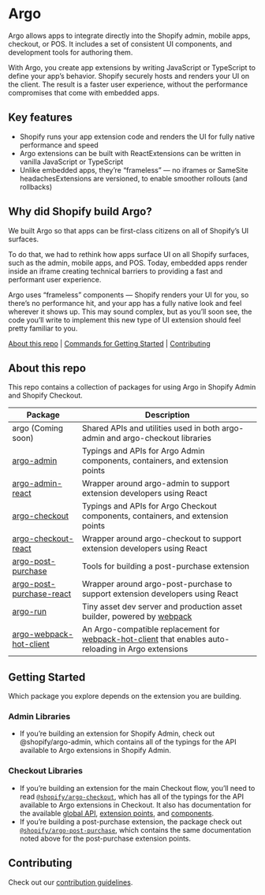 # Argo

Argo allows apps to integrate directly into the Shopify admin, mobile apps, checkout, or POS. It includes a set of consistent UI components, and development tools for authoring them.

With Argo, you create app extensions by writing JavaScript or TypeScript to define your app’s behavior. Shopify securely hosts and renders your UI on the client. The result is a faster user experience, without the performance compromises that come with embedded apps.

## Key features

- Shopify runs your app extension code and renders the UI for fully native performance and speed
- Argo extensions can be built with ReactExtensions can be written in vanilla JavaScript or TypeScript
- Unlike embedded apps, they’re “frameless” — no iframes or SameSite headachesExtensions are versioned, to enable smoother rollouts (and rollbacks)

## Why did Shopify build Argo?

We built Argo so that apps can be first-class citizens on all of Shopify’s UI surfaces. 

To do that, we had to rethink how apps surface UI on all Shopify surfaces, such as the admin, mobile apps, and POS. Today, embedded apps render inside an iframe creating technical barriers to providing a fast and performant user experience. 

Argo uses “frameless” components — Shopify renders your UI for you, so there’s no performance hit, and your app has a fully native look and feel wherever it shows up. This may sound complex, but as you’ll soon see, the code you’ll write to implement this new type of UI extension should feel pretty familiar to you. 

[About this repo](#about-this-repo) | [Commands for Getting Started](#getting-started) | [Contributing](#contributing)

## About this repo

This repo contains a collection of packages for using Argo in Shopify Admin and Shopify Checkout.

| Package                                                                   | Description                                                                                                                                                   |
| ------------------------------------------------------------------------- | ------------------------------------------------------------------------------------------------------------------------------------------------------------- |
| argo (Coming soon)                                                        | Shared APIs and utilities used in both argo-admin and argo-checkout libraries                                                                                 |
| [argo-admin](./packages/argo-admin/README.md)                             | Typings and APIs for Argo Admin components, containers, and extension points                                                                                  |
| [argo-admin-react](./packages/argo-admin-react/README.md)                 | Wrapper around argo-admin to support extension developers using React                                                                                         |
| [argo-checkout](./packages/argo-checkout/README.md)                       | Typings and APIs for Argo Checkout components, containers, and extension points                                                                               |
| [argo-checkout-react](./packages/argo-checkout-react/README.md)           | Wrapper around argo-checkout to support extension developers using React                                                                                      |
| [argo-post-purchase](./packages/argo-post-purchase/README.md)             | Tools for building a post-purchase extension                                                                                                                  |
| [argo-post-purchase-react](./packages/argo-post-purchase-react/README.md) | Wrapper around argo-post-purchase to support extension developers using React                                                                                 |
| [argo-run](./packages/argo-run/README.md)                                 | Tiny asset dev server and production asset builder, powered by [webpack](https://webpack.js.org)                                                              |
| [argo-webpack-hot-client](./packages/rgo-webpack-hot-client/README.md)    | An Argo-compatible replacement for [webpack-hot-client](https://github.com/webpack-contrib/webpack-hot-client) that enables auto-reloading in Argo extensions |

## Getting Started

Which package you explore depends on the extension you are building.

### Admin Libraries

- If you’re building an extension for Shopify Admin, check out @shopify/argo-admin, which contains all of the typings for the API available to Argo extensions in Shopify Admin.

### Checkout Libraries

- If you’re building an extension for the main Checkout flow, you’ll need to read [`@shopify/argo-checkout`](packages/argo-checkout), which has all of the typings for the API available to Argo extensions in Checkout. It also has documentation for the available [global API](packages/argo-checkout/documentation/globals.md), [extension points](packages/argo-checkout/documentation/extension-points.md), and [components](packages/argo-checkout/documentation/components.md).
- If you’re building a post-purchase extension, the package check out [`@shopify/argo-post-purchase`](packages/argo-post-purchase), which contains the same documentation noted above for the post-purchase extension points.

## Contributing

Check out our [contribution guidelines](/contributing.md).
